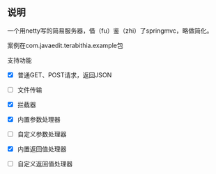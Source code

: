 ## 说明
一个用netty写的简易服务器，借（fu）鉴（zhi）了springmvc，略做简化。

案例在com.javaedit.terabithia.example包

支持功能

- [x] 普通GET、POST请求，返回JSON
- [ ] 文件传输
- [x] 拦截器
- [x] 内置参数处理器
- [ ] 自定义参数处理器
- [x] 内置返回值处理器
- [ ] 自定义返回值处理器

